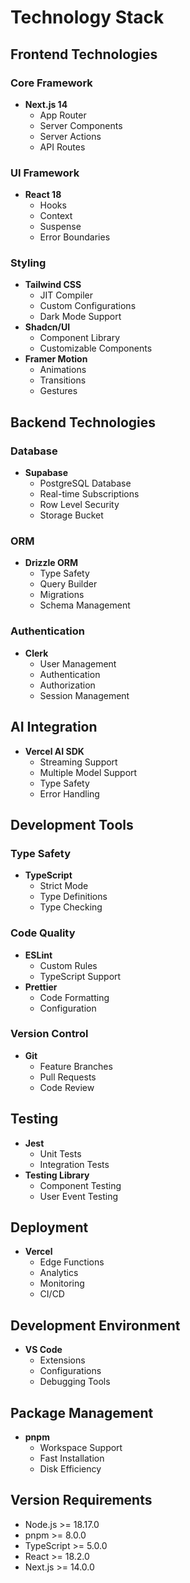 # Technology Stack

## Frontend Technologies

### Core Framework
- **Next.js 14**
  - App Router
  - Server Components
  - Server Actions
  - API Routes

### UI Framework
- **React 18**
  - Hooks
  - Context
  - Suspense
  - Error Boundaries

### Styling
- **Tailwind CSS**
  - JIT Compiler
  - Custom Configurations
  - Dark Mode Support
- **Shadcn/UI**
  - Component Library
  - Customizable Components
- **Framer Motion**
  - Animations
  - Transitions
  - Gestures

## Backend Technologies

### Database
- **Supabase**
  - PostgreSQL Database
  - Real-time Subscriptions
  - Row Level Security
  - Storage Bucket

### ORM
- **Drizzle ORM**
  - Type Safety
  - Query Builder
  - Migrations
  - Schema Management

### Authentication
- **Clerk**
  - User Management
  - Authentication
  - Authorization
  - Session Management

## AI Integration
- **Vercel AI SDK**
  - Streaming Support
  - Multiple Model Support
  - Type Safety
  - Error Handling

## Development Tools

### Type Safety
- **TypeScript**
  - Strict Mode
  - Type Definitions
  - Type Checking

### Code Quality
- **ESLint**
  - Custom Rules
  - TypeScript Support
- **Prettier**
  - Code Formatting
  - Configuration

### Version Control
- **Git**
  - Feature Branches
  - Pull Requests
  - Code Review

## Testing
- **Jest**
  - Unit Tests
  - Integration Tests
- **Testing Library**
  - Component Testing
  - User Event Testing

## Deployment
- **Vercel**
  - Edge Functions
  - Analytics
  - Monitoring
  - CI/CD

## Development Environment
- **VS Code**
  - Extensions
  - Configurations
  - Debugging Tools

## Package Management
- **pnpm**
  - Workspace Support
  - Fast Installation
  - Disk Efficiency

## Version Requirements
- Node.js >= 18.17.0
- pnpm >= 8.0.0
- TypeScript >= 5.0.0
- React >= 18.2.0
- Next.js >= 14.0.0 